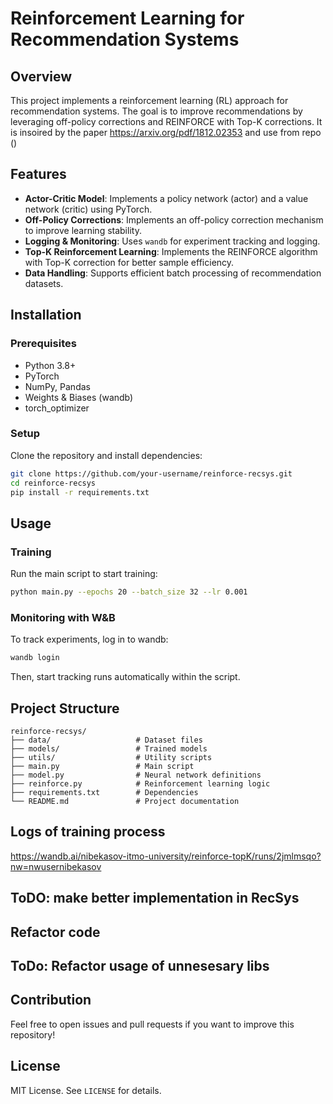 # Reinforcement Learning for Recommendation Systems

## Overview
This project implements a reinforcement learning (RL) approach for recommendation systems. The goal is to improve recommendations by leveraging off-policy corrections and REINFORCE with Top-K corrections.
It is insoired by the paper https://arxiv.org/pdf/1812.02353 and use from repo ()

## Features
- **Actor-Critic Model**: Implements a policy network (actor) and a value network (critic) using PyTorch.
- **Off-Policy Corrections**: Implements an off-policy correction mechanism to improve learning stability.
- **Logging & Monitoring**: Uses `wandb` for experiment tracking and logging.
- **Top-K Reinforcement Learning**: Implements the REINFORCE algorithm with Top-K correction for better sample efficiency.
- **Data Handling**: Supports efficient batch processing of recommendation datasets.

## Installation

### Prerequisites
- Python 3.8+
- PyTorch
- NumPy, Pandas
- Weights & Biases (wandb)
- torch_optimizer

### Setup
Clone the repository and install dependencies:

```bash
git clone https://github.com/your-username/reinforce-recsys.git
cd reinforce-recsys
pip install -r requirements.txt
```

## Usage
### Training
Run the main script to start training:

```bash
python main.py --epochs 20 --batch_size 32 --lr 0.001
```

### Monitoring with W&B
To track experiments, log in to wandb:
```bash
wandb login
```
Then, start tracking runs automatically within the script.

## Project Structure
```
reinforce-recsys/
├── data/                   # Dataset files
├── models/                 # Trained models
├── utils/                  # Utility scripts
├── main.py                 # Main script
├── model.py                # Neural network definitions
├── reinforce.py            # Reinforcement learning logic
├── requirements.txt        # Dependencies
└── README.md               # Project documentation
```
## Logs of training process

https://wandb.ai/nibekasov-itmo-university/reinforce-topK/runs/2jmlmsqo?nw=nwusernibekasov

## ToDO: make better implementation in RecSys
## Refactor code
## ToDo: Refactor usage of unnesesary libs

## Contribution
Feel free to open issues and pull requests if you want to improve this repository!

## License
MIT License. See `LICENSE` for details.

